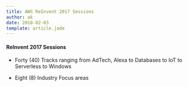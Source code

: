 ```yaml
---
title: AWS ReInvent 2017 Sessions
author: ak
date: 2018-02-03
template: article.jade
---
```



#### ReInvent 2017 Sessions



- Forty (40) Tracks ranging from AdTech, Alexa to Databases to IoT to Serverless to Windows

- Eight (8) Industry Focus areas

